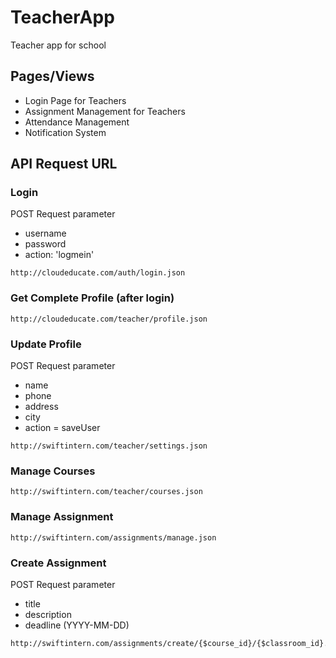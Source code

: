 # TeacherApp
Teacher app for school

## Pages/Views ##
- Login Page for Teachers
- Assignment Management for Teachers
- Attendance Management
- Notification System
 
## API Request URL ##
### Login ###
POST Request parameter
- username
- password
- action: 'logmein'
```
http://cloudeducate.com/auth/login.json
```

### Get Complete Profile (after login) ###
```
http://cloudeducate.com/teacher/profile.json
```

### Update Profile ###
POST Request parameter
- name
- phone
- address
- city
- action = saveUser
```
http://swiftintern.com/teacher/settings.json
```

### Manage Courses ###

```
http://swiftintern.com/teacher/courses.json
```

### Manage Assignment ###
```
http://swiftintern.com/assignments/manage.json
```

### Create Assignment ###
POST Request parameter
- title
- description
- deadline (YYYY-MM-DD)
```
http://swiftintern.com/assignments/create/{$course_id}/{$classroom_id}.json
```
